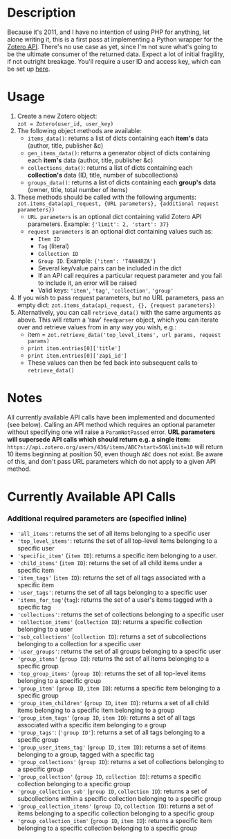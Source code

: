 # Description #

Because it's 2011, and I have no intention of using PHP for anything, let alone writing it, this is a first pass at implementing a Python wrapper for the [Zotero API][1]. There's no use case as yet, since I'm not sure what's going to be the ultimate consumer of the returned data. Expect a lot of initial fragility, if not outright breakage. You'll require a user ID and access key, which can be set up [here][2].

# Usage #

1. Create a new Zotero object:  
`zot = Zotero(user_id, user_key)`
2. The following object methods are available:
    * `items_data()`: returns a list of dicts containing each **item's** data (author, title, publisher &c)
    * `gen_items_data()`: returns a generator object of dicts containing each **item's** data (author, title, publisher &c)
    * `collections_data()`: returns a list of dicts containing each **collection's** data (ID, title, number of subcollections)
    * `groups_data()`: returns a list of dicts containing each **group's** data (owner, title, total number of items)
3. These methods should be called with the following arguments:
`zot.items_data(api_request, {URL parameters}, {additional request parameters})`
    * `URL parameters` is an optional dict containing valid Zotero API parameters. Example: `{'limit': 2, 'start': 37}`  
    * `request parameters` is an optional dict containing values such as:  
        * `Item ID`  
        * `Tag` (literal)
        * `Collection ID`
        * `Group ID`. Example: `{'item': 'T4AH4RZA'}`
        * Several key/value pairs can be included in the dict 
        * If an API call requires a particular request parameter and you fail to include it, an error will be raised
        * Valid keys: `'item'`, `'tag'`, `'collection'`, `'group'`
4. If you wish to pass request parameters, but no URL parameters, pass an empty dict: `zot.items_data(api_request, {}, {request parameters})`
5. Alternatively, you can call `retrieve_data()` with the same arguments as above. This will return a 'raw' `feedparser` object, which you can iterate over and retrieve values from in any way you wish, e.g.:
    * item = `zot.retrieve_data('top_level_items', url params, request params)`
    * `print item.entries[0]['title']`
    * `print item.entries[0]['zapi_id']`
    * These values can then be fed back into subsequent calls to `retrieve_data()`


# Notes #

All currently available API calls have been implemented and documented (see below). Calling an API method which requires an optional parameter without specifying one will raise a `ParamNotPassed` error. **URL parameters will supersede API calls which should return e.g. a single item:** `https://api.zotero.org/users/436/items/ABC?start=50&limit=10` will return 10 items beginning at position 50, even though `ABC` does not exist. Be aware of this, and don't pass URL parameters which do not apply to a given API method.


# Currently Available API Calls #

### Additional required parameters are (specified inline) ###


* `'all_items'`: returns the set of all items belonging to a specific user
* `'top_level_items'`: returns the set of all top-level items belonging to a specific user
* `'specific_item'` (`item ID`): returns a specific item belonging to a user.
* `'child_items'` (`item ID`): returns the set of all child items under a specific item 
* `'item_tags'` (`item ID`): returns the set of all tags associated with a specific item
* `'user_tags'`: returns the set of all tags belonging to a specific user
* `'items_for_tag'`(`tag`): returns the set of a user's items tagged with a specific tag
* `'collections'`: returns the set of collections belonging to a specific user
* `'collection_items'` (`collection ID`): returns a specific collection belonging to a user
* `'sub_collections'` (`collection ID`): returns a set of subcollections belonging to a collection for a specific user
* `'user_groups'`: returns the set of all groups belonging to a specific user
* `'group_items'` (`group ID`): returns the set of all items belonging to a specific group
* `'top_group_items'` (`group ID`): returns the set of all top-level items belonging to a specific group
* `'group_item'` (`group ID`, `item ID`): returns a specific item belonging to a specific group
* `'group_item_children'` (`group ID`, `item ID`): returns a set of all child items belonging to a specific item belonging to a group
* `'group_item_tags'` (`group ID`, `item ID`): returns a set of all tags associated with a specific item belonging to a group
* `'group_tags'`: (`'group ID'`): returns a set of all tags belonging to a specific group
* `'group_user_items_tag'` (`group ID`, `item ID`): returns a set of items belonging to a group, tagged with a specific tag
* `'group_collections'` (`group ID`): returns a set of collections belonging to a specific group
* `'group_collection'` (`group ID`, `collection ID`): returns a specific collection belonging to a specific group
* `'group_collection_sub'` (`group ID`, `collection ID`): returns a set of subcollections within a specific collection belonging to a specific group
* `'group_collection_items'` (`group ID`, `collection ID`): returns a set of items belonging to a specific collection belonging to a specific group
* `'group_collection_item'` (`group ID`, `item ID`): returns a specific item belonging to a specific collection belonging to a specific group


[1]: http://www.zotero.org/support/dev/server_api "Zotero Server API"
[2]: http://www.zotero.org/settings/keys/new "New Zotero Access Credentials"